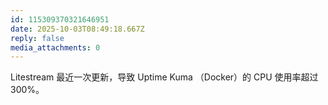 ```yaml
---
id: 115309370321646951
date: 2025-10-03T08:49:18.667Z
reply: false
media_attachments: 0
---
```


<p>Litestream 最近一次更新，导致 Uptime Kuma （Docker）的 CPU 使用率超过 300%。</p>
